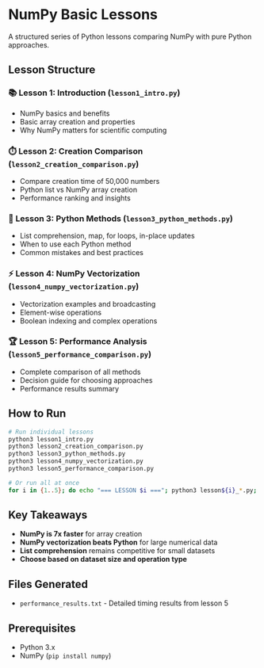 # NumPy Basic Lessons

A structured series of Python lessons comparing NumPy with pure Python approaches.

## Lesson Structure

### 📚 Lesson 1: Introduction (`lesson1_intro.py`)
- NumPy basics and benefits
- Basic array creation and properties
- Why NumPy matters for scientific computing

### ⏱️ Lesson 2: Creation Comparison (`lesson2_creation_comparison.py`)
- Compare creation time of 50,000 numbers
- Python list vs NumPy array creation
- Performance ranking and insights

### 🐍 Lesson 3: Python Methods (`lesson3_python_methods.py`)
- List comprehension, map, for loops, in-place updates
- When to use each Python method
- Common mistakes and best practices

### ⚡ Lesson 4: NumPy Vectorization (`lesson4_numpy_vectorization.py`)
- Vectorization examples and broadcasting
- Element-wise operations
- Boolean indexing and complex operations

### 🏆 Lesson 5: Performance Analysis (`lesson5_performance_comparison.py`)
- Complete comparison of all methods
- Decision guide for choosing approaches
- Performance results summary

## How to Run

```bash
# Run individual lessons
python3 lesson1_intro.py
python3 lesson2_creation_comparison.py
python3 lesson3_python_methods.py
python3 lesson4_numpy_vectorization.py
python3 lesson5_performance_comparison.py

# Or run all at once
for i in {1..5}; do echo "=== LESSON $i ==="; python3 lesson${i}_*.py; echo; done
```

## Key Takeaways

- **NumPy is 7x faster** for array creation
- **NumPy vectorization beats Python** for large numerical data
- **List comprehension** remains competitive for small datasets
- **Choose based on dataset size and operation type**

## Files Generated
- `performance_results.txt` - Detailed timing results from lesson 5

## Prerequisites
- Python 3.x
- NumPy (`pip install numpy`)
